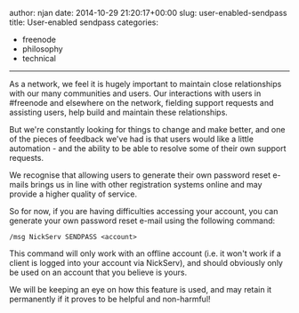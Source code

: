 author: njan
date: 2014-10-29 21:20:17+00:00
slug: user-enabled-sendpass
title: User-enabled sendpass
categories:
- freenode
- philosophy
- technical
---

As a network, we feel it is hugely important to maintain close relationships with our many communities and users. Our interactions with users in #freenode and elsewhere on the network, fielding support requests and assisting users, help build and maintain these relationships.



But we're constantly looking for things to change and make better, and one of the pieces of feedback we've had is that users would like a little automation - and the ability to be able to resolve some of their own support requests.



We recognise that allowing users to generate their own password reset e-mails brings us in line with other registration systems online and may provide a higher quality of service.



So for now, if you are having difficulties accessing your account, you can generate your own password reset e-mail using the following command:


    
    /msg NickServ SENDPASS <account>



This command will only work with an offline account (i.e. it won't work if a client is logged into your account via NickServ), and should obviously only be used on an account that you believe is yours.



We will be keeping an eye on how this feature is used, and may retain it permanently if it proves to be helpful and non-harmful!
